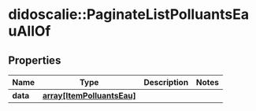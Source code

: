 # didoscalie::PaginateListPolluantsEauAllOf


## Properties
Name | Type | Description | Notes
------------ | ------------- | ------------- | -------------
**data** | [**array[ItemPolluantsEau]**](item_polluantsEau.md) |  | 


